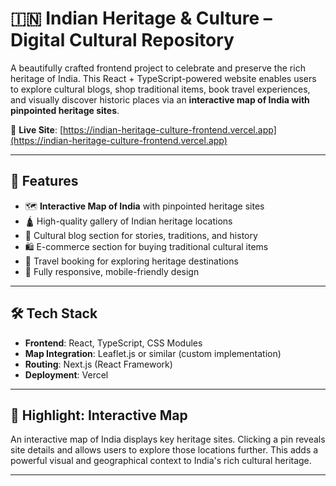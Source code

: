 # 🇮🇳 Indian Heritage & Culture – Digital Cultural Repository

A beautifully crafted frontend project to celebrate and preserve the rich heritage of India. This React + TypeScript-powered website enables users to explore cultural blogs, shop traditional items, book travel experiences, and visually discover historic places via an **interactive map of India with pinpointed heritage sites**.

🔗 **Live Site**: [https://indian-heritage-culture-frontend.vercel.app](https://indian-heritage-culture-frontend.vercel.app)

---

## 🚀 Features

- 🗺️ **Interactive Map of India** with pinpointed heritage sites
- 🛕 High-quality gallery of Indian heritage locations
- 📝 Cultural blog section for stories, traditions, and history
- 🛍️ E-commerce section for buying traditional cultural items
- 🧳 Travel booking for exploring heritage destinations
- 📱 Fully responsive, mobile-friendly design

---

## 🛠️ Tech Stack

- **Frontend**: React, TypeScript, CSS Modules
- **Map Integration**: Leaflet.js or similar (custom implementation)
- **Routing**: Next.js (React Framework)
- **Deployment**: Vercel

---

## 📍 Highlight: Interactive Map

An interactive map of India displays key heritage sites. Clicking a pin reveals site details and allows users to explore those locations further. This adds a powerful visual and geographical context to India's rich cultural heritage.

---

